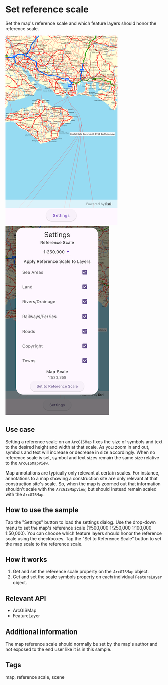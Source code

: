 # Set reference scale

Set the map's reference scale and which feature layers should honor the reference scale.

![Image of set reference scale](set_reference_scale.png)
![Image of set reference scale settings](set_reference_scale_settings.png)

## Use case

Setting a reference scale on an `ArcGISMap` fixes the size of symbols and text to the desired height and width at that scale. As you zoom in and out, symbols and text will increase or decrease in size accordingly. When no reference scale is set, symbol and text sizes remain the same size relative to the `ArcGISMapView`.

Map annotations are typically only relevant at certain scales. For instance, annotations to a map showing a construction site are only relevant at that construction site's scale. So, when the map is zoomed out that information shouldn't scale with the `ArcGISMapView`, but should instead remain scaled with the `ArcGISMap`.

## How to use the sample

Tap the "Settings" button to load the settings dialog. Use the drop-down menu to set the map's reference scale (1:500,000 1:250,000 1:100,000 1:50,000). You can choose which feature layers should honor the reference scale using the checkboxes. Tap the "Set to Reference Scale" button to set the map scale to the reference scale.

## How it works

1. Get and set the reference scale property on the `ArcGISMap` object.
2. Get and set the scale symbols property on each individual `FeatureLayer` object.

## Relevant API

* ArcGISMap
* FeatureLayer

## Additional information

The map reference scale should normally be set by the map's author and not exposed to the end user like it is in this sample.

## Tags

map, reference scale, scene
